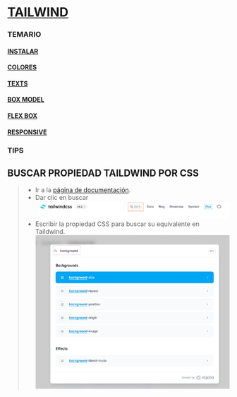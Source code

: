 # [TAILWIND](https://tailwindcss.com/)

### TEMARIO

#### [INSTALAR](./01-install.md)

#### [COLORES](./02-colores.md)

#### [TEXTS](./03-text.md)

#### [BOX MODEL](./04-box-model.md)

#### [FLEX BOX](./05-flex-box.md)

#### [RESPONSIVE](./06-responsive.md)

### TIPS

## BUSCAR PROPIEDAD TAILDWIND POR CSS

> - Ir a la [página de documentación](https://tailwindcss.com/docs/installation/using-vite).
> - Dar clic en buscar
>   ![](./tailwind-css/assets/1-buscar-css-vs-taildwind.png)
> - Escribir la propiedad CSS para buscar su equivalente en Taildwind.
>   ![](./tailwind-css/assets/2-buscar-css-vs-taildwind-search.png)
